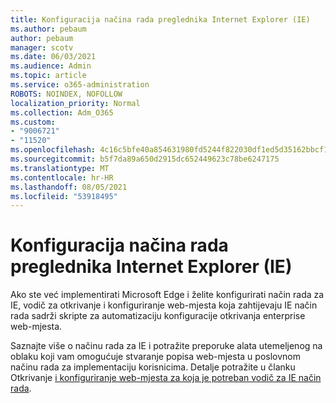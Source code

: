 ```yaml
---
title: Konfiguracija načina rada preglednika Internet Explorer (IE)
ms.author: pebaum
author: pebaum
manager: scotv
ms.date: 06/03/2021
ms.audience: Admin
ms.topic: article
ms.service: o365-administration
ROBOTS: NOINDEX, NOFOLLOW
localization_priority: Normal
ms.collection: Adm_O365
ms.custom:
- "9006721"
- "11520"
ms.openlocfilehash: 4c16c5bfe40a854631980fd5244f822030df1ed5d35162bbcf19e4e989610ce3
ms.sourcegitcommit: b5f7da89a650d2915dc652449623c78be6247175
ms.translationtype: MT
ms.contentlocale: hr-HR
ms.lasthandoff: 08/05/2021
ms.locfileid: "53918495"
---
```

# <a name="internet-explorer-ie-mode-configuration"></a>Konfiguracija načina rada preglednika Internet Explorer (IE)

Ako ste već implementirati Microsoft Edge i želite konfigurirati način rada za IE, vodič za otkrivanje i konfiguriranje web-mjesta koja zahtijevaju IE način rada sadrži skripte za automatizaciju konfiguracije otkrivanja enterprise web-mjesta. 

Saznajte više o načinu rada za IE i potražite preporuke alata utemeljenog na oblaku koji vam omogućuje stvaranje popisa web-mjesta u poslovnom načinu rada za implementaciju korisnicima. Detalje potražite u članku Otkrivanje [i konfiguriranje web-mjesta za koja je potreban vodič za IE način rada](https://admin.microsoft.com/AdminPortal/Home?#/modernonboarding/configureiemode).